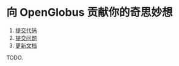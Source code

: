 向 OpenGlobus 贡献你的奇思妙想
==========================

1. [提交代码](#contributing-code)
2. [提交问题](#reporting-bugs)
3. [更新文档](#improving-documentation)

TODO.